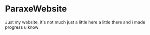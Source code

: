 # ParaxeWebsite

Just my website, it's not much just a little here a little there and i made progress u know
